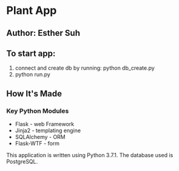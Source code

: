 # Plant App

## Author: Esther Suh



## To start app:
1. connect and create db by running:
    python db_create.py
2. python run.py


## How It's Made
### Key Python Modules
 - Flask - web Framework
 - Jinja2 - templating engine
 - SQLAlchemy - ORM
 - Flask-WTF - form
 
This application is written using Python 3.7.1. The database used is PostgreSQL.

